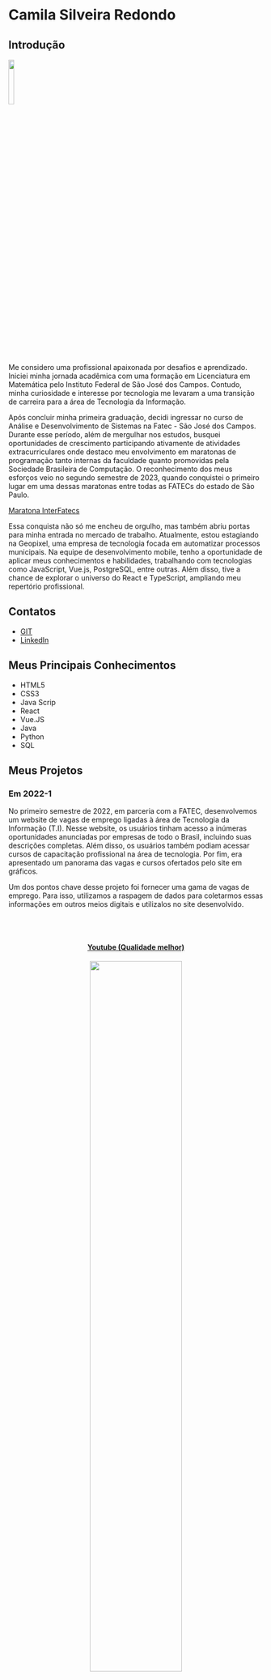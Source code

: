 # Camila Silveira Redondo

## Introdução
<img src='/readme/camila3.jpeg' width="15%" />

Me considero uma profissional apaixonada por desafios e aprendizado. Iniciei minha jornada acadêmica com uma formação em Licenciatura em Matemática pelo Instituto Federal de São José dos Campos. Contudo, minha curiosidade e interesse por tecnologia me levaram a uma transição de carreira para a área de Tecnologia da Informação.

Após concluir minha primeira graduação, decidi ingressar no curso de Análise e Desenvolvimento de Sistemas na Fatec - São José dos Campos. Durante esse período, além de mergulhar nos estudos, busquei oportunidades de crescimento participando ativamente de atividades extracurriculares onde destaco meu envolvimento em maratonas de programação tanto internas da faculdade quanto promovidas pela Sociedade Brasileira de Computação. O reconhecimento dos meus esforços veio no segundo semestre de 2023, quando conquistei o primeiro lugar em uma dessas maratonas entre todas as FATECs do estado de São Paulo.

[Maratona InterFatecs](https://www.cps.sp.gov.br/alunos-da-fatec-sao-jose-dos-campos-vencem-maratona-interfatecs/)

Essa conquista não só me encheu de orgulho, mas também abriu portas para minha entrada no mercado de trabalho. Atualmente, estou estagiando na Geopixel, uma empresa de tecnologia focada em automatizar processos municipais. Na equipe de desenvolvimento mobile, tenho a oportunidade de aplicar meus conhecimentos e habilidades, trabalhando com tecnologias como JavaScript, Vue.js, PostgreSQL, entre outras. Além disso, tive a chance de explorar o universo do React e TypeScript, ampliando meu repertório profissional.

## Contatos
* [GIT](https://github.com/CamilaRedondo)
* [LinkedIn](https://www.linkedin.com/in/camila-silveira-redondo/)

## Meus Principais Conhecimentos
* HTML5
* CSS3
* Java Scrip
* React
* Vue.JS
* Java
* Python
* SQL

## Meus Projetos

### Em 2022-1

No primeiro semestre de 2022, em parceria com a FATEC, desenvolvemos um website de vagas de emprego ligadas à área de Tecnologia da Informação (T.I). Nesse website, os usuários tinham acesso a inúmeras oportunidades anunciadas por empresas de todo o Brasil, incluindo suas descrições completas. Além disso, os usuários também podiam acessar cursos de capacitação profissional na área de tecnologia. Por fim, era apresentado um panorama das vagas e cursos ofertados pelo site em gráficos.

Um dos pontos chave desse projeto foi fornecer uma gama de vagas de emprego. Para isso, utilizamos a raspagem de dados para coletarmos essas informações em outros meios digitais e utilizalos no site desenvolvido.

<br>
  <h4 align="center"><br><a href="https://www.youtube.com/watch?v=vAR8DCsnbfE">Youtube (Qualidade melhor)</a></h4>
  <p align="center">
    <img src="/readme/2022-1/gif_localizacao_pagweb.gif" width="60%" />
</p>

<br>
  <h4 align="center"><br><a href="https://youtu.be/MpbO26x4V6s">Youtube (Qualidade melhor)</a></h4>
  <p align="center">
    <img src="/readme/2022-1/cursos-botao.gif" width="60%" />
</p>

<br>
  <h4 align="center"><br><a href="https://youtu.be/GsF3vHnyO84">Youtube (Qualidade melhor)</a></h4>
  <p align="center">
    <img src="/readme/2022-1/graficos_parte1.gif" width="60%" />
</p>

<br>
  <p align="center">
    <img src="/readme/2022-1/graficos_parte2.gif" width="60%" />
</p>

<br>
  <h4 align="center"><br><a href="https://youtu.be/iMzZy33cA94">Youtube (Qualidade melhor)</a></h4>
  <p align="center">
    <img src="/readme/2022-1/contatos.gif" width="60%" />
</p>
<br>

  <h4 align="center"><br><a href="https://youtu.be/vKMSfNvmp7g">Youtube (Qualidade melhor)</a></h4>
  <p align="center">
    <img src="/readme/2022-1/raspagem.gif" width="60%" />
</p>
<br>

Para mais informações:
[GIT](https://github.com/CamilaRedondo/API-FATEC)

#### Tecnologias Utilizadas
* HTML5
* CSS3
* Java Script
* Bootstrap
* Python
* Flask
* SQL
* SQLite
* AWS
* Github
* Figma

#### Contribuições Pessoais
No desenvolvimento desse projeto, pude contribuir atuando como Scrum Master da equipe, gerenciando e monitorando o desenvolvimento do time. Para desempenhar meu papel de Scrum Master, utilizei o Excel para traçar o burndown (ferramenta visual usada para rastrear o progresso de uma equipe em relação à conclusão de um conjunto de tarefas de uma sprint), além de utilizarmos o Trello para acompanhar o progresso das tarefas durante a sprint.

Além da função de Scrum Master, também pude desenvolver parte do projeto como membro da equipe de desenvolvimento. A parte em que mais atuei foi no desenvolvimento da tela de apresentação das métricas do site. Desenvolvi a interface utilizando HTML5 e CSS3. Para apresentar as métricas, utilizei a biblioteca JavaScript Charts.js, onde desenvolvi a lógica e manipulei as informações coletadas do nosso banco de dados para exibir informações relevantes para o cliente. Apresentamos um gráfico de pizza exibindo a quantidade de vagas e a quantidade de vagas na área de T.I., além de um gráfico de barras que exibe a quantidade de vagas por subáreas.

Por fim, também pude acompanhar e auxiliar o trabalho de um colega de equipe no desenvolvimento da lógica em Python para realizar a raspagem de dados. Para isso, criamos um web crawler simples para coletar dados do site www.vagas.com.br. No código, utilizamos a biblioteca 'requests' para fazer solicitações HTTP para obter o conteúdo das páginas web, no caso, vagas de emprego. Utilizamos a biblioteca 'BeautifulSoup' para extrair informações relevantes do HTML retornado pelas solicitações HTTP, como títulos de vagas, empresas que fornecem as vagas, descrições das oportunidades de emprego, etc. Para concluir, utilizamos a biblioteca 'json' para armazenar as informações coletadas em um arquivo JSON.

[Código - Web Crawler / vagas de emprego](https://github.com/henriqFerreira/API-FATEC-1-SEM/blob/main/web-crawler/vagas-ti/app.py)

Observação: Realizamos esse mesmo processo para coletar informações sobre os cursos que também são ofertados no site desenvolvido. No entanto, as informações sobre os cursos foram coletadas do site www.sebrae.com.br. 

[Código - Web Crawler / cursos profissionalizantes](https://github.com/henriqFerreira/API-FATEC-1-SEM/blob/main/web-crawler/cursos/app.py)

#### Hard Skills
* HTML5 - Possuo autonomia para estruturar semanticamente páginas web.
* CSS3 - Tenho autonomia para estilizar páginas web.
* JavaScript - Possuo autonomia para manipular o DOM e desenvolver lógica.
* Python - Tenho habilidade para desenvolver lógica com autonomia.
* SQL - Possuo autonomia para realizar operações básicas de manipulação de dados em sistemas de banco de dados (CRUD).

#### Soft Skills
* Comunicação - Exercitei minhas habilidades de comunicação ao conduzir reuniões diárias com a equipe para acompanhar o desenvolvimento das atividades. Além disso, utilizei a comunicação eficazmente durante as reuniões semanais com o responsável pelo Scrum Master para relatar dificuldades e informar o andamento do projeto.
* Organização - Exercitei minhas habilidades de organização ao registrar e acompanhar o desenvolvimento da equipe, garantindo uma visão clara de todo o processo.
* Liderança - Demonstrei habilidades de liderança ao direcionar a equipe para cumprir as metas estabelecidas nas sprints. Além disso, utilizei essa habilidade para gerenciar conflitos e buscar soluções eficazes.
* Resiliência - Exercitei minha habilidade de resiliência ao enfrentar desafios e dificuldades durante o desenvolvimento do código. Com persistência e resiliência, superei todos os obstáculos encontrados.

### Em 2022-2
No segundo semestre de 2022, estabelecemos uma parceria com a empresa Trackcash, especializada em serviços de conciliação financeira voltados para e-commerces, marketplaces e estabelecimentos físicos.

Nesse contexto, fomos incumbidos de desenvolver um software desktop destinado a conceder acesso aos clientes da Trackcash a informações sobre suas vendas. O objetivo era proporcionar uma experiência intuitiva, fornecendo dados por meio de planilhas e dashboards, visando facilitar a formulação de estratégias financeiras mais precisas e identificar eventuais gargalos ao final de cada ciclo de vendas.

Um dos aspectos fundamentais deste projeto residia no sistema de login e cadastro. Isso porque, durante o processo de registro, era importante incluir detalhes específicos, como o nome do canal de vendas (exemplo: Mercado Livre, Americanas), o tipo de canal (como Marketplace ou meio de pagamentos) e o padrão de autenticação utilizado (seja por meio de usuário/senha ou Token). Para cumprir esses requisitos, dedicamos especial atenção à modelagem e desenvolvimento do banco de dados, assegurando que todas as demandas da Trackcash fossem atendidas de maneira eficaz.

Observação: É importante ressaltar que, neste projeto, os clientes também são identificados como canais.

Para mais informações:
[GIT](https://github.com/CamilaRedondo/API-FATEC-2-SEM)

#### Tecnologias Utilizadas
* Java
* JavaFX
* SQL
* MYSQL
* Github
* Figma

#### Contribuições Pessoais
No desenvolvimento desse projeto, pude contribuir atuando como Scrum Master da equipe, gerenciando e monitorando o desenvolvimento do time. Para desempenhar meu papel de Scrum Master, utilizei o Excel para traçar o burndown (ferramenta visual usada para rastrear o progresso de uma equipe em relação à conclusão de um conjunto de tarefas de uma sprint), além de utilizarmos o Trello para acompanhar o progresso das tarefas durante a sprint.

Além da função de Scrum Master, também pude desenvolver parte do projeto como membro da equipe de desenvolvimento. A parte em que mais atuei foi no desenvolvimento das interfaces graficas utilizando o SceneBuilder (uma ferramenta gráfica de design e layout fornecida pela Oracle para o desenvolvimento de interfaces de usuário em JavaFX). ALém disso pude participar da modelagem do banco de dados fazendo o levantamento dos requisitos de negocio, indentificando as entidades e os atributos, os relacionamentos entre as entidades, diagrama entidade-relacionamento (DER) e por fim a implementação do banco de dados.

#### Hard Skills
* Java - Possuo autonomia para desenvolver o back-end utilizando a linguagem e conceitos de programação orientada a objetos (POO).
* JavaFX - Tenho autonomia para desenvolver interfaces gráficas de usuário (GUIs).
* SQL - Possuo autonomia para realizar operações básicas de manipulação de dados em sistemas de banco de dados (CRUD).

#### Soft Skills
* Comunicação - Exercitei minhas habilidades de comunicação ao conduzir reuniões diárias com a equipe para acompanhar o desenvolvimento das atividades. Além disso, utilizei a comunicação eficazmente durante as reuniões semanais com o responsável pelo Scrum Master para relatar dificuldades e informar o andamento do projeto.
* Organização - Exercitei minhas habilidades de organização ao registrar e acompanhar o desenvolvimento da equipe, garantindo uma visão clara de todo o processo.
* Liderança - Demonstrei habilidades de liderança ao direcionar a equipe para cumprir as metas estabelecidas nas sprints. Além disso, utilizei essa habilidade para gerenciar conflitos e buscar soluções eficazes.
* Resiliência - Exercitei minha habilidade de resiliência ao enfrentar desafios e dificuldades durante o desenvolvimento do código. Com persistência e resiliência, superei todos os obstáculos encontrados.


### Em 2023-1
Mesmo formato

### Em 2023-2
Mesmo formato

### Em 2024-1
Mesmo formato

### Em 2024-2
Mesmo formato
